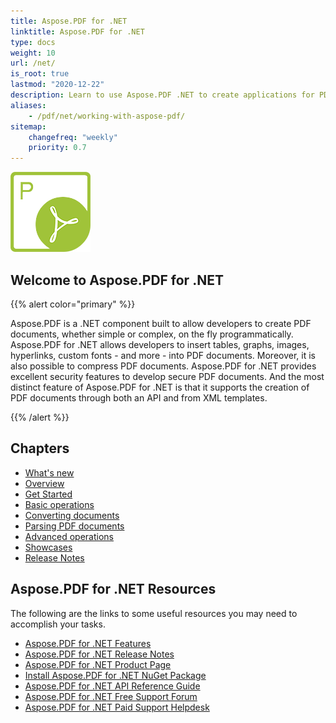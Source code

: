 ```yaml
---
title: Aspose.PDF for .NET
linktitle: Aspose.PDF for .NET
type: docs
weight: 10
url: /net/
is_root: true
lastmod: "2020-12-22"
description: Learn to use Aspose.PDF .NET to create applications for PDF documents processing on any platform using C#, VB. Browse tutorials, sample code, and more.
aliases:
    - /pdf/net/working-with-aspose-pdf/
sitemap:
    changefreq: "weekly"
    priority: 0.7
---
```

![Aspose.PDF for .NET logo image](home_1.png)

<h2>Welcome to Aspose.PDF for .NET</h2>

{{% alert color="primary" %}}

Aspose.PDF is a .NET component built to allow developers to create PDF documents, whether simple or complex, on the fly programmatically. Aspose.PDF for .NET allows developers to insert tables, graphs, images, hyperlinks, custom fonts - and more - into PDF documents. Moreover, it is also possible to compress PDF documents. Aspose.PDF for .NET provides excellent security features to develop secure PDF documents. And the most distinct feature of Aspose.PDF for .NET is that it supports the creation of PDF documents through both an API and from XML templates.

{{% /alert %}}

<h2>Chapters </h2>

- [What's new](/pdf/net/whatsnew/)
- [Overview](/pdf//net/overview/)
- [Get Started](/pdf/net/get-started)
- [Basic operations](/pdf/net/basic-operations/)
- [Converting documents](/pdf/net/converting/)
- [Parsing PDF documents](/pdf/net/parsing/)
- [Advanced operations](/pdf/net/advanced-operations/)
- [Showcases](/pdf/net/showcases/)
- [Release Notes](/pdf/net/release-notes/)

<h2> Aspose.PDF for .NET Resources</h2>

The following are the links to some useful resources you may need to accomplish your tasks.

- [Aspose.PDF for .NET Features](/pdf/net/key-features/)
- [Aspose.PDF for .NET Release Notes](/pdf/net/release-notes/)
- [Aspose.PDF for .NET Product Page](https://products.aspose.com/pdf/net/)
- [Install Aspose.PDF for .NET NuGet Package](https://www.nuget.org/packages/Aspose.PDF/)
- [Aspose.PDF for .NET API Reference Guide](https://apireference.aspose.com/net/pdf/)
- [Aspose.PDF for .NET Free Support Forum](https://forum.aspose.com/c/pdf/)
- [Aspose.PDF for .NET Paid Support Helpdesk](https://helpdesk.aspose.com/)
